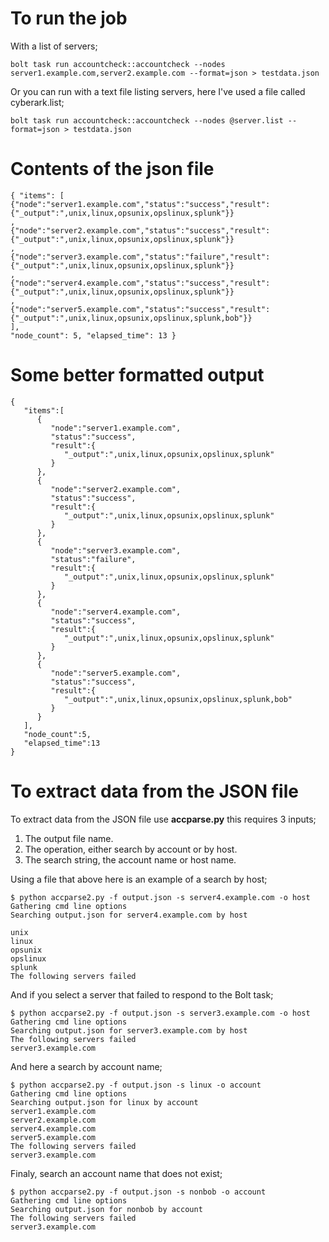 # To run the job
With a list of servers;
```
bolt task run accountcheck::accountcheck --nodes server1.example.com,server2.example.com --format=json > testdata.json
```
Or you can run with a text file listing servers, here I've used a file called cyberark.list;
```
bolt task run accountcheck::accountcheck --nodes @server.list --format=json > testdata.json
```

# Contents of the json file
```
{ "items": [
{"node":"server1.example.com","status":"success","result":{"_output":",unix,linux,opsunix,opslinux,splunk"}}
,
{"node":"server2.example.com","status":"success","result":{"_output":",unix,linux,opsunix,opslinux,splunk"}}
,
{"node":"server3.example.com","status":"failure","result":{"_output":",unix,linux,opsunix,opslinux,splunk"}}
,
{"node":"server4.example.com","status":"success","result":{"_output":",unix,linux,opsunix,opslinux,splunk"}}
,
{"node":"server5.example.com","status":"success","result":{"_output":",unix,linux,opsunix,opslinux,splunk,bob"}}
],
"node_count": 5, "elapsed_time": 13 }

```

# Some better formatted output
```
{ 
   "items":[ 
      { 
         "node":"server1.example.com",
         "status":"success",
         "result":{ 
            "_output":",unix,linux,opsunix,opslinux,splunk"
         }
      },
      { 
         "node":"server2.example.com",
         "status":"success",
         "result":{ 
            "_output":",unix,linux,opsunix,opslinux,splunk"
         }
      },
      { 
         "node":"server3.example.com",
         "status":"failure",
         "result":{ 
            "_output":",unix,linux,opsunix,opslinux,splunk"
         }
      },
      { 
         "node":"server4.example.com",
         "status":"success",
         "result":{ 
            "_output":",unix,linux,opsunix,opslinux,splunk"
         }
      },
      { 
         "node":"server5.example.com",
         "status":"success",
         "result":{ 
            "_output":",unix,linux,opsunix,opslinux,splunk,bob"
         }
      }
   ],
   "node_count":5,
   "elapsed_time":13
}
```

# To extract data from the JSON file
To extract data from the JSON file use **accparse.py** this requires 3 inputs;
1. The output file name.
2. The operation, either search by account or by host.
3. The search string, the account name or host name.

Using a file that above here is an example of a search by host;
```
$ python accparse2.py -f output.json -s server4.example.com -o host
Gathering cmd line options
Searching output.json for server4.example.com by host

unix
linux
opsunix
opslinux
splunk
The following servers failed

```

And if you select a server that failed to respond to the Bolt task;
```
$ python accparse2.py -f output.json -s server3.example.com -o host
Gathering cmd line options
Searching output.json for server3.example.com by host
The following servers failed
server3.example.com
```
And here a search by account name;
```
$ python accparse2.py -f output.json -s linux -o account
Gathering cmd line options
Searching output.json for linux by account
server1.example.com
server2.example.com
server4.example.com
server5.example.com
The following servers failed
server3.example.com

```
Finaly, search an account name that does not exist;
```
$ python accparse2.py -f output.json -s nonbob -o account
Gathering cmd line options
Searching output.json for nonbob by account
The following servers failed
server3.example.com
```

